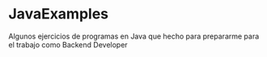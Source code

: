 # JavaExamples
Algunos ejercicios de programas en Java que hecho para prepararme para el trabajo como Backend Developer

